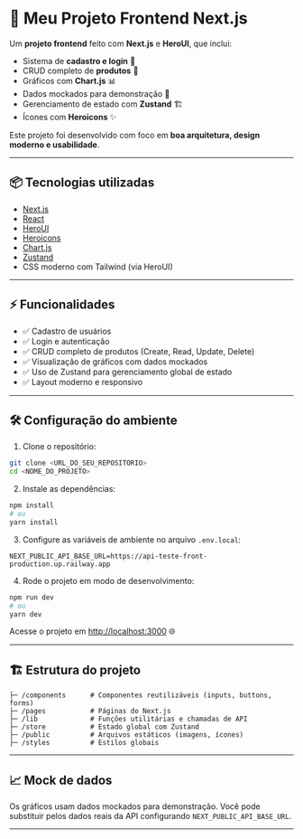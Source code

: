 # 🚀 Meu Projeto Frontend Next.js

Um **projeto frontend** feito com **Next.js** e **HeroUI**, que inclui:

* Sistema de **cadastro e login** 🔑
* CRUD completo de **produtos** 🛒
* Gráficos com **Chart.js** 📊
* Dados mockados para demonstração 📝
* Gerenciamento de estado com **Zustand** 🏗️
* Ícones com **Heroicons** ✨

Este projeto foi desenvolvido com foco em **boa arquitetura, design moderno e usabilidade**.

---

## 📦 Tecnologias utilizadas

* [Next.js](https://nextjs.org/)
* [React](https://reactjs.org/)
* [HeroUI](https://heroui.dev/)
* [Heroicons](https://heroicons.com/)
* [Chart.js](https://www.chartjs.org/)
* [Zustand](https://zustand-demo.pmnd.rs/)
* CSS moderno com Tailwind (via HeroUI)

---

## ⚡ Funcionalidades

* ✅ Cadastro de usuários
* ✅ Login e autenticação
* ✅ CRUD completo de produtos (Create, Read, Update, Delete)
* ✅ Visualização de gráficos com dados mockados
* ✅ Uso de Zustand para gerenciamento global de estado
* ✅ Layout moderno e responsivo

---

## 🛠️ Configuração do ambiente

1. Clone o repositório:

```bash
git clone <URL_DO_SEU_REPOSITORIO>
cd <NOME_DO_PROJETO>
```

2. Instale as dependências:

```bash
npm install
# ou
yarn install
```

3. Configure as variáveis de ambiente no arquivo `.env.local`:

```env
NEXT_PUBLIC_API_BASE_URL=https://api-teste-front-production.up.railway.app
```

4. Rode o projeto em modo de desenvolvimento:

```bash
npm run dev
# ou
yarn dev
```

Acesse o projeto em [http://localhost:3000](http://localhost:3000) 🌐

---

## 🏗️ Estrutura do projeto

```
├─ /components      # Componentes reutilizáveis (inputs, buttons, forms)
├─ /pages           # Páginas do Next.js
├─ /lib             # Funções utilitárias e chamadas de API
├─ /store           # Estado global com Zustand
├─ /public          # Arquivos estáticos (imagens, ícones)
├─ /styles          # Estilos globais
```

---

## 📈 Mock de dados

Os gráficos usam dados mockados para demonstração. Você pode substituir pelos dados reais da API configurando `NEXT_PUBLIC_API_BASE_URL`.

---
